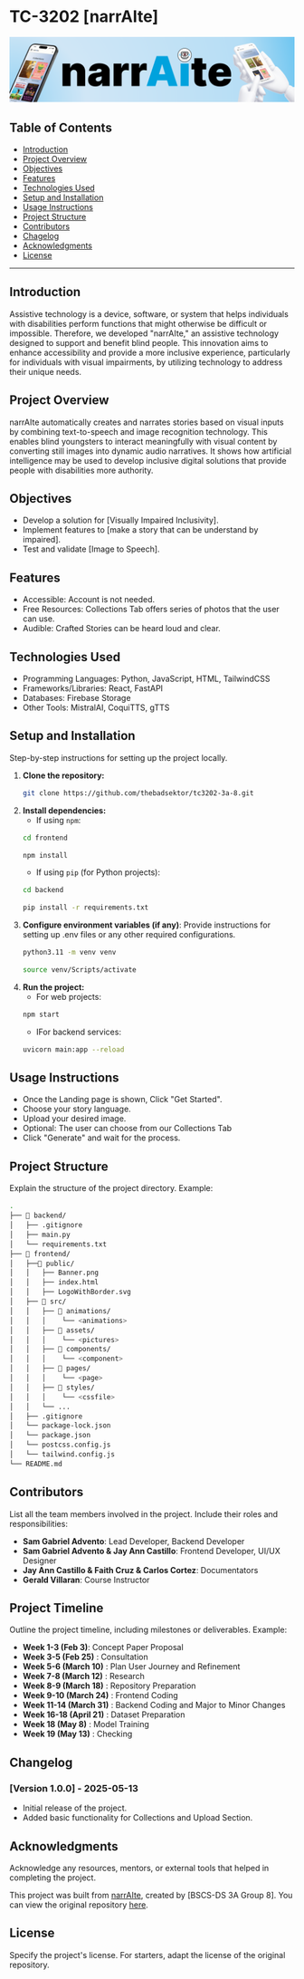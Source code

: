 # TC-3202 [narrAIte]

![Project Banner](./frontend/public/Banner.png)

## Table of Contents

- [Introduction](#introduction)
- [Project Overview](#project-overview)
- [Objectives](#objectives)
- [Features](#features)
- [Technologies Used](#technologies-used)
- [Setup and Installation](#setup-and-installation)
- [Usage Instructions](#usage-instructions)
- [Project Structure](#project-structure)
- [Contributors](#contributors)
- [Chagelog](#changelog)
- [Acknowledgments](#acknowledgments)
- [License](#license)

---

## Introduction

Assistive technology is a device, software, or system that helps individuals with disabilities perform functions that might otherwise be difficult or impossible. Therefore, we developed "narrAIte," an assistive technology designed to support and benefit blind people. This innovation aims to enhance accessibility and provide a more inclusive experience, particularly for individuals with visual impairments, by utilizing technology to address their unique needs.

## Project Overview

narrAIte automatically creates and narrates stories based on visual inputs by combining text-to-speech and image recognition technology. This enables blind youngsters to interact meaningfully with visual content by converting still images into dynamic audio narratives. It shows how artificial intelligence may be used to develop inclusive digital solutions that provide people with disabilities more authority.

## Objectives

- Develop a solution for [Visually Impaired Inclusivity].
- Implement features to [make a story that can be understand by impaired].
- Test and validate [Image to Speech].

## Features

- Accessible: Account is not needed.
- Free Resources: Collections Tab offers series of photos that the user can use.
- Audible: Crafted Stories can be heard loud and clear.

## Technologies Used

- Programming Languages: Python, JavaScript, HTML, TailwindCSS
- Frameworks/Libraries: React, FastAPI
- Databases: Firebase Storage
- Other Tools: MistralAI, CoquiTTS, gTTS

## Setup and Installation

Step-by-step instructions for setting up the project locally.

1. **Clone the repository:**
   ```bash
   git clone https://github.com/thebadsektor/tc3202-3a-8.git
   ```
2. **Install dependencies:**
   - If using `npm`:
   ```bash
   cd frontend
   ```
   ```bash
   npm install
   ```
   - If using `pip` (for Python projects):
   ```bash
   cd backend
   ```
   ```bash
   pip install -r requirements.txt
   ```
3. **Configure environment variables (if any)**: Provide instructions for setting up .env files or any other required configurations.
   ```bash
   python3.11 -m venv venv
   ```
   ```bash
   source venv/Scripts/activate
   ```
4. **Run the project:**
   - For web projects:
   ```bash
   npm start
   ```
   - IFor backend services:
   ```bash
   uvicorn main:app --reload
   ```

## Usage Instructions

- Once the Landing page is shown, Click "Get Started".
- Choose your story language.
- Upload your desired image.
- Optional: The user can choose from our Collections Tab
- Click "Generate" and wait for the process.

## Project Structure

Explain the structure of the project directory. Example:

```bash
.
├── 📂 backend/
│   ├── .gitignore
│   ├── main.py
│   └── requirements.txt
├── 📂 frontend/
│   ├──📂 public/
│   │   ├── Banner.png
│   │   ├── index.html
│   │   ├── LogoWithBorder.svg
│   ├── 📂 src/
│   │   ├── 📂 animations/
│   │   │    └── <animations>
│   │   ├── 📂 assets/
│   │   │    └── <pictures>
│   │   ├── 📂 components/
│   │   │    └── <component>
│   │   ├── 📂 pages/
│   │   │    └── <page>
│   │   ├── 📂 styles/
│   │   │    └── <cssfile>
│   │   └── ...
│   ├── .gitignore
│   └── package-lock.json
│   └── package.json
│   └── postcss.config.js
│   └── tailwind.config.js
└── README.md
```

## Contributors

List all the team members involved in the project. Include their roles and responsibilities:

- **Sam Gabriel Advento**: Lead Developer, Backend Developer
- **Sam Gabriel Advento & Jay Ann Castillo**: Frontend Developer, UI/UX Designer
- **Jay Ann Castillo & Faith Cruz & Carlos Cortez**: Documentators
- **Gerald Villaran**: Course Instructor

## Project Timeline

Outline the project timeline, including milestones or deliverables. Example:

- **Week 1-3 (Feb 3)**: Concept Paper Proposal
- **Week 3-5 (Feb 25)** : Consultation
- **Week 5-6 (March 10)** : Plan User Journey and Refinement
- **Week 7-8 (March 12)** : Research
- **Week 8-9 (March 18)** : Repository Preparation
- **Week 9-10 (March 24)** : Frontend Coding
- **Week 11-14 (March 31)** : Backend Coding and Major to Minor Changes
- **Week 16-18 (April 21)** : Dataset Preparation
- **Week 18 (May 8)** : Model Training
- **Week 19 (May 13)** : Checking

## Changelog

### [Version 1.0.0] - 2025-05-13

- Initial release of the project.
- Added basic functionality for Collections and Upload Section.

## Acknowledgments

Acknowledge any resources, mentors, or external tools that helped in completing the project.

This project was built from [narrAIte](https://github.com/thebadsektor/tc3202-3a-8.git), created by [BSCS-DS 3A Group 8]. You can view the original repository [here](https://github.com/thebadsektor/tc3202-3a-8.git).

## License

Specify the project's license. For starters, adapt the license of the original repository.
